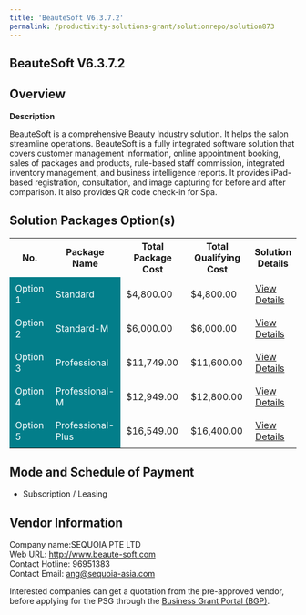 ```yaml
---
title: 'BeauteSoft V6.3.7.2'
permalink: /productivity-solutions-grant/solutionrepo/solution873
---
```


## BeauteSoft V6.3.7.2

## Overview

**Description**

BeauteSoft is a comprehensive Beauty Industry solution. It helps the salon streamline operations. BeauteSoft is a fully integrated software solution that covers customer management information, online appointment booking, sales of packages and products, rule-based staff commission, integrated inventory management, and business intelligence reports. It provides iPad-based registration, consultation, and image capturing for before and after comparison. It also provides QR code check-in for Spa.

## Solution Packages Option(s)

<table>
<tr>
<th><b>No.</b></th>
<th><b>Package Name</b></th>
<th><b>Total Package Cost</b></th>
<th><b>Total Qualifying Cost</b></th>
<th><b>Solution Details</b></th>
</tr>
<tr>
<td style='padding: 10px; background-color: #037E8A; color: #FFFFFF;'>Option 1</td>
<td style='padding: 10px; background-color: #037E8A; color: #FFFFFF;'>Standard</td>
<td style='padding: 10px;'>$4,800.00</td>
<td style='padding: 10px;'>$4,800.00</td>
<td style='padding: 10px;'><a href='/images/psg/Desensitised_Sequoia_Annex_3CR_wef_17Nov22_Part_1.pdf' target='_blank'>View Details</a></td>
</tr>
<tr>
<td style='padding: 10px; background-color: #037E8A; color: #FFFFFF;'>Option 2</td>
<td style='padding: 10px; background-color: #037E8A; color: #FFFFFF;'>Standard-M</td>
<td style='padding: 10px;'>$6,000.00</td>
<td style='padding: 10px;'>$6,000.00</td>
<td style='padding: 10px;'><a href='/images/psg/Desensitised_Sequoia_Annex_3CR_wef_17Nov22_Part_2.pdf' target='_blank'>View Details</a></td>
</tr>
<tr>
<td style='padding: 10px; background-color: #037E8A; color: #FFFFFF;'>Option 3</td>
<td style='padding: 10px; background-color: #037E8A; color: #FFFFFF;'>Professional</td>
<td style='padding: 10px;'>$11,749.00</td>
<td style='padding: 10px;'>$11,600.00</td>
<td style='padding: 10px;'><a href='/images/psg/Desensitised_Sequoia_Annex_3CR_wef_17Nov22_Part_3.pdf' target='_blank'>View Details</a></td>
</tr>
<tr>
<td style='padding: 10px; background-color: #037E8A; color: #FFFFFF;'>Option 4</td>
<td style='padding: 10px; background-color: #037E8A; color: #FFFFFF;'>Professional-M</td>
<td style='padding: 10px;'>$12,949.00</td>
<td style='padding: 10px;'>$12,800.00</td>
<td style='padding: 10px;'><a href='/images/psg/Desensitised_Sequoia_Annex_3CR_wef_17Nov22_Part_4.pdf' target='_blank'>View Details</a></td>
</tr>
<tr>
<td style='padding: 10px; background-color: #037E8A; color: #FFFFFF;'>Option 5</td>
<td style='padding: 10px; background-color: #037E8A; color: #FFFFFF;'>Professional-Plus</td>
<td style='padding: 10px;'>$16,549.00</td>
<td style='padding: 10px;'>$16,400.00</td>
<td style='padding: 10px;'><a href='/images/psg/Desensitised_Sequoia_Annex_3CR_wef_17Nov22_Part_5.pdf' target='_blank'>View Details</a></td>
</tr>
</table>

## Mode and Schedule of Payment

 - Subscription / Leasing

## Vendor Information

 Company name:SEQUOIA PTE LTD<br>Web URL: http://www.beaute-soft.com <br>Contact Hotline: 96951383 <br>Contact Email: ang@sequoia-asia.com 

Interested companies can get a quotation from the pre-approved vendor, before applying for the PSG through the <a href='https://www.businessgrants.gov.sg/' target='_blank' rel='noopener'>Business Grant Portal (BGP)</a>.

<script src="/jquery/resize-tables.js"></script>
